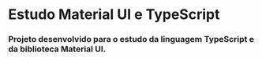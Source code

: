 
# Estudo Material UI e TypeScript

### Projeto desenvolvido para o estudo da linguagem TypeScript e da biblioteca Material UI.
